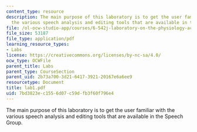 ```yaml
---
content_type: resource
description: The main purpose of this laboratory is to get the user familiar with
  the various speech analysis and editing tools that are available in the Speech Group.
file: /ol-ocw-studio-app/courses/6-542j-laboratory-on-the-physiology-acoustics-and-perception-of-speech-fall-2005/7bd3823ec1556d07c59dfb3f60f796e4_lab1.pdf
file_size: 53187
file_type: application/pdf
learning_resource_types:
- Labs
license: https://creativecommons.org/licenses/by-nc-sa/4.0/
ocw_type: OCWFile
parent_title: Labs
parent_type: CourseSection
parent_uid: 2b73a700-3d21-6417-3921-20167e6a6ee9
resourcetype: Document
title: lab1.pdf
uid: 7bd3823e-c155-6d07-c59d-fb3f60f796e4
---
```

The main purpose of this laboratory is to get the user familiar with the various speech analysis and editing tools that are available in the Speech Group.